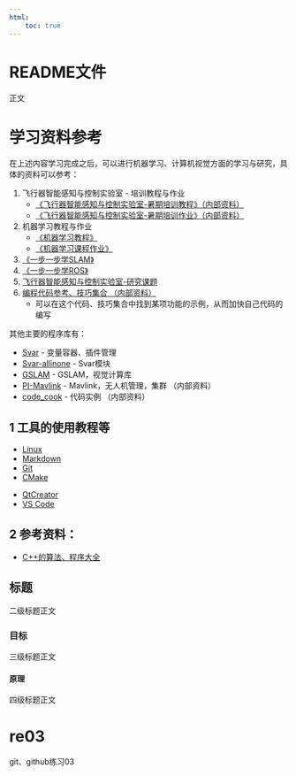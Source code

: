 ```yaml
---
html:
    toc: true
---
```


# README文件
正文

# 学习资料参考

在上述内容学习完成之后，可以进行机器学习、计算机视觉方面的学习与研究，具体的资料可以参考：
1. 飞行器智能感知与控制实验室 - 培训教程与作业
    - [《飞行器智能感知与控制实验室-暑期培训教程》（内部资料）](https://gitee.com/pi-lab/SummerCamp)
    - [《飞行器智能感知与控制实验室-暑期培训作业》（内部资料）](https://gitee.com/pi-lab/SummerCampHomework)
2. 机器学习教程与作业
    - [《机器学习教程》](https://gitee.com/pi-lab/machinelearning_notebook)
    - [《机器学习课程作业》](https://gitee.com/pi-lab/machinelearning_homework)
3. [《一步一步学SLAM》](https://gitee.com/pi-lab/learn_slam)
4. [《一步一步学ROS》](https://gitee.com/pi-lab/learn_ros)
5. [飞行器智能感知与控制实验室-研究课题](https://gitee.com/pi-lab/pilab_research_fields)
6. [编程代码参考、技巧集合 （内部资料）](https://gitee.com/pi-lab/code_cook)
    - 可以在这个代码、技巧集合中找到某项功能的示例，从而加快自己代码的编写

其他主要的程序库有：
* [Svar](https://gitee.com/pi-lab/Svar) - 变量容器、插件管理
* [Svar-allinone](https://gitee.com/pi-lab/Svar-allinone) - Svar模块
* [GSLAM](https://gitee.com/pi-lab/GSLAM) - GSLAM，视觉计算库
* [PI-Mavlink](https://gitee.com/pi-lab/pi-mavlink) - Mavlink，无人机管理，集群 （内部资料）
* [code_cook](https://gitee.com/pi-lab/code_cook) - 代码实例 （内部资料）

## 1 工具的使用教程等

* [Linux](6_tools/linux/README.md)
* [Markdown](6_tools/markdown/README.md)
* [Git](6_tools/git/README.md)
* [CMake](6_tools/cmake/README.md)
- [QtCreator](6_tools/qt/QtCreator.md)
- [VS Code](6_tools/ide/vs_code.md)


## 2 参考资料：

* [C++的算法、程序大全](https://github.com/TheAlgorithms/C-Plus-Plus)


## 标题
二级标题正文
### 目标
三级标题正文
#### 原理
四级标题正文

# re03
git、github练习03